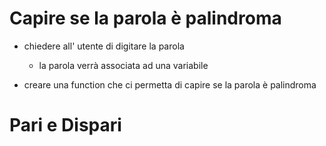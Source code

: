 # Capire se la parola è palindroma

- chiedere all' utente di digitare la parola
    - la parola verrà associata ad una variabile

- creare una function che ci permetta di capire se la parola è palindroma


# Pari e Dispari